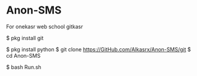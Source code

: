 # Anon-SMS
For onekasr web school gitkasr

$ pkg install git

$ pkg install python
$ git clone https://GitHub.com/Alkasrx/Anon-SMS/git
$ cd Anon-SMS

$ bash Run.sh
